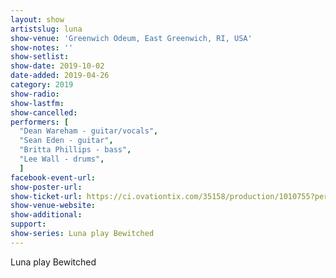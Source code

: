 ```yaml
---
layout: show
artistslug: luna
show-venue: 'Greenwich Odeum, East Greenwich, RI, USA'
show-notes: ''
show-setlist: 
show-date: 2019-10-02
date-added: 2019-04-26
category: 2019
show-radio: 
show-lastfm: 
show-cancelled: 
performers: [
  "Dean Wareham - guitar/vocals",
  "Sean Eden - guitar",
  "Britta Phillips - bass",
  "Lee Wall - drums",
  ]
facebook-event-url: 
show-poster-url: 
show-ticket-url: https://ci.ovationtix.com/35158/production/1010755?performanceId=10412079
show-venue-website: 
show-additional: 
support:
show-series: Luna play Bewitched
---
```

Luna play Bewitched

